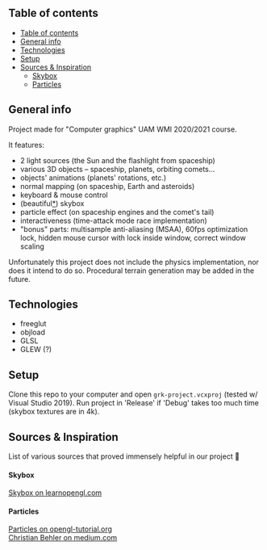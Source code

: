 ## Table of contents
- [Table of contents](#table-of-contents)
- [General info](#general-info)
- [Technologies](#technologies)
- [Setup](#setup)
- [Sources & Inspiration](#sources--inspiration)
    - [Skybox](#skybox)
    - [Particles](#particles)

[link text itself]: http://www.reddit.com


## General info
Project made for "Computer graphics" UAM WMI 2020/2021 course.

It features:
* 2 light sources (the Sun and the flashlight from spaceship)
* various 3D objects – spaceship, planets, orbiting comets...
* objects' animations (planets' rotations, etc.)
* normal mapping (on spaceship, Earth and asteroids)
* keyboard & mouse control
* (beautiful[*][skybox credits]) skybox
* particle effect (on spaceship engines and the comet's tail)
* interactiveness (time-attack mode race implementation)
* "bonus" parts: multisample anti-aliasing (MSAA), 60fps optimization lock, hidden mouse cursor with lock inside window, correct window scaling

Unfortunately this project does not include the physics implementation, nor does it intend to do so. Procedural terrain generation may be added in the future.

[skybox credits]: https://forum.kerbalspaceprogram.com/index.php?/topic/177203-17x-darkfighters-skyboxes-red-spiders/


## Technologies
* freeglut
* objload
* GLSL
* GLEW (?)


## Setup
Clone this repo to your computer and open `grk-project.vcxproj` (tested w/ Visual Studio 2019). Run project in 'Release' if 'Debug' takes too much time (skybox textures are in 4k). 


## Sources & Inspiration
List of various sources that proved immensely helpful in our project :yellow_heart:

#### Skybox
[Skybox on learnopengl.com](https://learnopengl.com/Advanced-OpenGL/Cubemaps)

#### Particles
[Particles on opengl-tutorial.org](http://www.opengl-tutorial.org/intermediate-tutorials/billboards-particles/particles-instancing/)\
[Christian Behler on medium.com](https://levelup.gitconnected.com/how-to-create-instanced-particles-in-opengl-24cb089911e2)